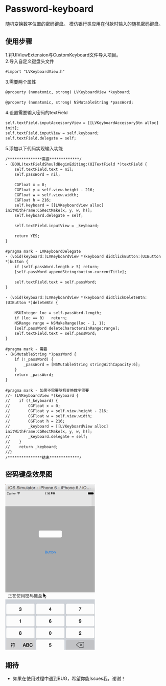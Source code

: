 # Password-keyboard
随机变换数字位置的密码键盘。
模仿银行类应用在付款时输入的随机密码键盘。

## 使用步骤
1.将UIViewExtension与CustomKeyboard文件导入项目。<br>
2.导入自定义键盘头文件
```objc
#import "LVKeyboardView.h"
```
3.需要两个属性
```objc
@property (nonatomic, strong) LVKeyboardView *keyboard;

@property (nonatomic, strong) NSMutableString *passWord;
```
4.设置需要输入密码的textField
```objc
self.textField.inputAccessoryView = [[LVKeyboardAccessoryBtn alloc] init];
self.textField.inputView = self.keyboard;
self.textField.delegate = self;
```
5.添加以下代码实现输入功能
```objc
/***************需要*************/
- (BOOL)textFieldShouldBeginEditing:(UITextField *)textField {
    self.textField.text = nil;
    self.passWord = nil;
    
    CGFloat x = 0;
    CGFloat y = self.view.height - 216;
    CGFloat w = self.view.width;
    CGFloat h = 216;
    self.keyboard = [[LVKeyboardView alloc] initWithFrame:CGRectMake(x, y, w, h)];
    self.keyboard.delegate = self;
    
    self.textField.inputView = _keyboard;
    
    return YES;
}

#pragma mark - LVKeyboardDelegate
- (void)keyboard:(LVKeyboardView *)keyboard didClickButton:(UIButton *)button {
    if (self.passWord.length > 5) return;
    [self.passWord appendString:button.currentTitle];
    
    self.textField.text = self.passWord;
}

- (void)keyboard:(LVKeyboardView *)keyboard didClickDeleteBtn:(UIButton *)deleteBtn {

    NSUInteger loc = self.passWord.length;
    if (loc == 0)   return;
    NSRange range = NSMakeRange(loc - 1, 1);
    [self.passWord deleteCharactersInRange:range];
    self.textField.text = self.passWord;
}

#pragma mark - 需要
- (NSMutableString *)passWord {
    if (!_passWord) {
        _passWord = [NSMutableString stringWithCapacity:6];
    }
    return _passWord;
}

#pragma mark - 如果不需要随机变换数字需要
//- (LVKeyboardView *)keyboard {
//    if (!_keyboard) {
//        CGFloat x = 0;
//        CGFloat y = self.view.height - 216;
//        CGFloat w = self.view.width;
//        CGFloat h = 216;
//        _keyboard = [[LVKeyboardView alloc] initWithFrame:CGRectMake(x, y, w, h)];
//        _keyboard.delegate = self;
//    }
//    return _keyboard;
//}
/***************结束*************/
```
## 密码键盘效果图
![](https://github.com/liuchunlao/ImageCache/raw/master/gifResource/passwordKeyboard.gif)

## 期待
* 如果在使用过程中遇到BUG，希望你能Issues我，谢谢！